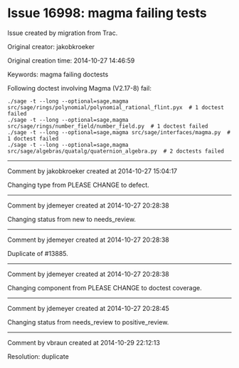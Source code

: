 # Issue 16998: magma failing tests

Issue created by migration from Trac.

Original creator: jakobkroeker

Original creation time: 2014-10-27 14:46:59

Keywords: magma failing doctests

Following doctest involving Magma (V2.17-8)  fail:

```
./sage -t --long --optional=sage,magma src/sage/rings/polynomial/polynomial_rational_flint.pyx  # 1 doctest failed
./sage -t --long --optional=sage,magma src/sage/rings/number_field/number_field.py  # 1 doctest failed
./sage -t --long --optional=sage,magma src/sage/interfaces/magma.py  # 1 doctest failed
./sage -t --long --optional=sage,magma src/sage/algebras/quatalg/quaternion_algebra.py  # 2 doctests failed
```




---

Comment by jakobkroeker created at 2014-10-27 15:04:17

Changing type from PLEASE CHANGE to defect.


---

Comment by jdemeyer created at 2014-10-27 20:28:38

Changing status from new to needs_review.


---

Comment by jdemeyer created at 2014-10-27 20:28:38

Duplicate of #13885.


---

Comment by jdemeyer created at 2014-10-27 20:28:38

Changing component from PLEASE CHANGE to doctest coverage.


---

Comment by jdemeyer created at 2014-10-27 20:28:45

Changing status from needs_review to positive_review.


---

Comment by vbraun created at 2014-10-29 22:12:13

Resolution: duplicate

